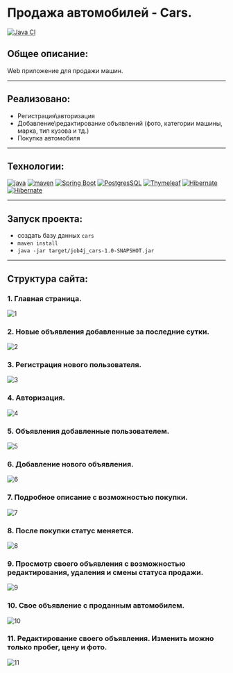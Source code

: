 ﻿# Продажа автомобилей - Cars.

[![Java CI](https://github.com/PerpetuumEbner/job4j_cars/actions/workflows/maven.yml/badge.svg)](https://github.com/PerpetuumEbner/job4j_cars/actions/workflows/maven.yml)

## Общее описание:
Web приложение для продажи машин.

***

## Реализовано:
* Регистрация\авторизация
* Добавление\редактирование объявлений (фото, категории машины, марка, тип кузова и тд.)
* Покупка автомобиля


***

## Технологии:
[![java](https://img.shields.io/badge/java-17-red)](https://www.java.com/)
[![maven](https://img.shields.io/badge/apache--maven-3.8.3-blue)](https://maven.apache.org/)
[![Spring Boot](https://img.shields.io/badge/Spring%20Boot-2.7.4-brightgreen)](https://spring.io/projects/spring-boot)
[![PostgresSQL](https://img.shields.io/badge/PostgreSQL-15-blue)](https://www.postgresql.org/)
[![Thymeleaf](https://img.shields.io/badge/Thymeleaf-3.1.1-green)](https://www.thymeleaf.org/)
[![Hibernate](https://img.shields.io/badge/Lombok-1.18.26-red)](https://projectlombok.org/)
[![Hibernate](https://img.shields.io/badge/Hibernate-5.6.9-yellowgreen)](https://hibernate.org/)

***

## Запуск проекта:
* создать базу данных `cars`
* `maven install`
* `java -jar target/job4j_cars-1.0-SNAPSHOT.jar`

***

## Структура сайта:

### 1. Главная страница.

![1](img/1.jpg)

### 2. Новые объявления добавленные за последние сутки.

![2](img/2.jpg)

### 3. Регистрация нового пользователя.

![3](img/3.jpg)

### 4. Авторизация.

![4](img/4.jpg)

### 5. Объявления добавленные пользователем.

![5](img/5.jpg)

### 6. Добавление нового объявления.

![6](img/6.jpg)

### 7. Подробное описание с возможностью покупки.

![7](img/7.jpg)

### 8. После покупки статус меняется.

![8](img/8.jpg)

### 9. Просмотр своего объявления с возможностью редактирования, удаления и смены статуса продажи.

![9](img/9.jpg)

### 10. Свое объявление с проданным автомобилем.

![10](img/10.jpg)

### 11. Редактирование своего объявления. Изменить можно только пробег, цену и фото.

![11](img/11.jpg)